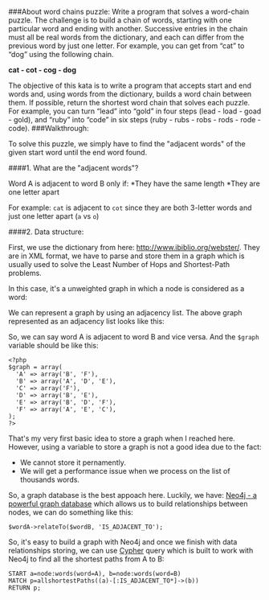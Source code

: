 ###About word chains puzzle:
Write a program that solves a word-chain puzzle. The challenge is to build a chain of words, starting with one particular word and ending with another. Successive entries in the chain must all be real words from the dictionary, and each can differ from the previous word by just one letter. For example, you can get from “cat” to “dog” using the following chain.

**cat - cot - cog - dog**

The objective of this kata is to write a program that accepts start and end words and, using words from the dictionary, builds a word chain between them. If possible, return the shortest word chain that solves each puzzle. For example, you can turn “lead” into “gold” in four steps (lead - load - goad - gold), and “ruby” into “code” in six steps (ruby - rubs - robs - rods - rode - code).
###Walkthrough:

To solve this puzzle, we simply have to find the "adjacent words" of the given start word until the end word found.

####1. What are the "adjacent words"?

Word A is adjacent to word B only if:
	*They have the same length
	*They are one letter apart

For example: `cat` is adjacent to `cot` since they are both 3-letter words and just one letter apart (`a` vs `o`)

####2. Data structure:

First, we use the dictionary from here: http://www.ibiblio.org/webster/. They are in XML format, we have to parse and store them in a graph which is usually used to solve the Least Number of Hops and Shortest-Path problems.

In this case, it's a unweighted graph in which a node is considered as a word:
<img src="http://dab1nmslvvntp.cloudfront.net/wp-content/uploads/2013/07/dg-graphs01.png" alt="">

We can represent a graph by using an adjacency list. The above graph represented as an adjacency list looks like this:
<img src="http://dab1nmslvvntp.cloudfront.net/wp-content/uploads/2013/07/dg-graphs02.png" alt="">

So, we can say word A is adjacent to word B and vice versa. And the `$graph` variable should be like this:
```
<?php
$graph = array(
  'A' => array('B', 'F'),
  'B' => array('A', 'D', 'E'),
  'C' => array('F'),
  'D' => array('B', 'E'),
  'E' => array('B', 'D', 'F'),
  'F' => array('A', 'E', 'C'),
);
?>
```
That's my very first basic idea to store a graph when I reached here. However, using a variable to store a graph is not a good idea due to the fact:
* We cannot store it pernamently.
* We will get a performance issue when we process on the list of thousands words.

So, a graph database is the best appoach here. Luckily, we have: [Neo4j - a powerful graph database](http://neo4j.com/whats-new-in-neo4j-2-2/) which allows us to build relationships between nodes, we can do something like this:
```
$wordA->relateTo($wordB, 'IS_ADJACENT_TO');
```
So, it's easy to build a graph with Neo4j and once we finish with data relationships storing, we can use [Cypher](http://neo4j.com/docs/stable/cypher-query-lang.html) query which is built to work with Neo4j to find all the shortest paths from A to B:
```
START a=node:words(word=A), b=node:words(word=B)
MATCH p=allshortestPaths((a)-[:IS_ADJACENT_TO*]->(b))
RETURN p;
```

